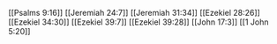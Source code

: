 [[Psalms 9:16]]
[[Jeremiah 24:7]]
[[Jeremiah 31:34]]
[[Ezekiel 28:26]]
[[Ezekiel 34:30]]
[[Ezekiel 39:7]]
[[Ezekiel 39:28]]
[[John 17:3]]
[[1 John 5:20]]
